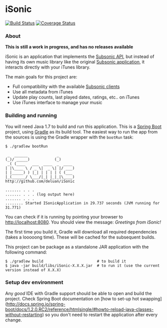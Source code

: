 iSonic
======
[![Build Status](https://travis-ci.org/deluan/iSonic.svg?branch=master)](https://travis-ci.org/deluan/iSonic)
[![Coverage Status](https://img.shields.io/coveralls/deluan/iSonic.svg)](https://coveralls.io/r/deluan/iSonic)

### About

__This is still a work in progress, and has no releases available__

iSonic is an application that implements the [Subsonic API](http://www.subsonic.org/pages/api.jsp), but instead of
having its own music library like the original [Subsonic application](http://www.subsonic.org), it interacts directly
with your iTunes library.

The main goals for this project are:
* Full compatibility with the available [Subsonic clients](http://www.subsonic.org/pages/apps.jsp)
* Use all metadata from iTunes
* Update play counts, last played dates, ratings, etc..  on iTunes
* Use iTunes interface to manage your music


### Building and running

You will need Java 1.7 to build and run this application. This is a [Spring Boot](http://projects.spring.io/spring-boot)
project, using [Gradle](http://www.gradle.org) as its build tool. The easiest way to run the app from the sources is
using the Gradle wrapper with the `bootRun` task:
```
$ ./gradlew bootRun

 _  ______             _
(_)/ _____)           (_)
 _( (____   ___  ____  _  ____
| |\____ \ / _ \|  _ \| |/ ___)
| |_____) ) |_| | | | | ( (___
|_(______/ \___/|_| |_|_|\____)
http://github.com/deluan/iSonic

....... . . .
....... . . . (log output here)
....... . . .
........ Started ISonicApplication in 29.737 seconds (JVM running for 31.771)
```

You can check if it is running by pointing your browser to [http://localhost:8080](http://localhost:8080). You should
view the message: _Greetings from iSonic!_

The first time you build it, Gradle will download all required dependencies (takes a looooong time). These will be
cached for the subsequent builds.

This project can be package as a standalone JAR application with the following command:
```
$ ./gradlew build                        # to build it
$ java -jar build/libs/iSonic-X.X.X.jar  # to run it (use the current version instead of X.X.X)
```


### Setup dev environment

Any _good_ IDE with Gradle support should be able to open and build the project. Check Spring Boot documentation on
[how to set-up hot swapping]
(http://docs.spring.io/spring-boot/docs/1.2.0.RC2/reference/htmlsingle/#howto-reload-java-classes-without-restarting)
so you don't need to restart the application after every change.


